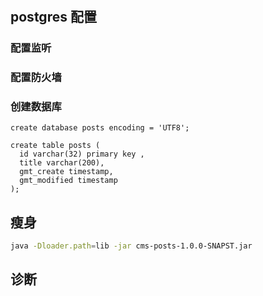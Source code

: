 # 
## postgres 配置
### 配置监听
### 配置防火墙
### 创建数据库
```postgresql
create database posts encoding = 'UTF8';

create table posts (
  id varchar(32) primary key ,
  title varchar(200),
  gmt_create timestamp,
  gmt_modified timestamp
);
```
## 瘦身
```sh
java -Dloader.path=lib -jar cms-posts-1.0.0-SNAPST.jar 
```
## 诊断
